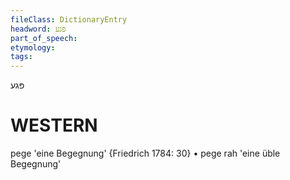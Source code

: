 ```yaml
---
fileClass: DictionaryEntry
headword: פּגע
part_of_speech: 
etymology: 
tags: 
---
```

פּגע

WESTERN
========

pege 'eine Begegnung' {Friedrich 1784: 30}
	•	pege rah 'eine üble Begegnung'